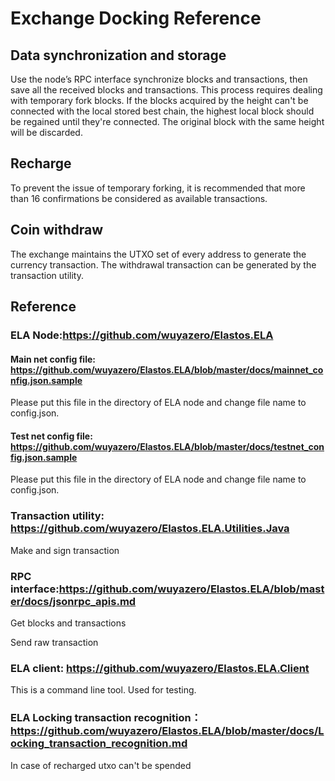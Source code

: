 # Exchange Docking Reference

## Data synchronization and storage
Use the node’s RPC interface synchronize blocks and transactions, then save all the received blocks and transactions.
This process requires dealing with temporary fork blocks. If the blocks acquired by the height can't be connected with the local stored best chain, the highest local block should be regained until they're connected. The original block with the same height will be discarded.

## Recharge
To prevent the issue of temporary forking, it is recommended that more than 16 confirmations be considered as available transactions.

## Coin withdraw
The exchange maintains the UTXO set of every address to generate the currency transaction. The withdrawal transaction can be generated by the transaction utility.

## Reference
### ELA Node:https://github.com/wuyazero/Elastos.ELA
#### Main net config file: https://github.com/wuyazero/Elastos.ELA/blob/master/docs/mainnet_config.json.sample
Please put this file in the directory of ELA node and change file name to config.json.
#### Test net config file: https://github.com/wuyazero/Elastos.ELA/blob/master/docs/testnet_config.json.sample
Please put this file in the directory of ELA node and change file name to config.json.
### Transaction utility: https://github.com/wuyazero/Elastos.ELA.Utilities.Java
Make and sign transaction
### RPC interface:https://github.com/wuyazero/Elastos.ELA/blob/master/docs/jsonrpc_apis.md
Get blocks and transactions

Send raw transaction
### ELA client: https://github.com/wuyazero/Elastos.ELA.Client
This is a command line tool. Used for testing.
### ELA Locking transaction recognition：https://github.com/wuyazero/Elastos.ELA/blob/master/docs/Locking_transaction_recognition.md
In case of recharged utxo can't be spended
